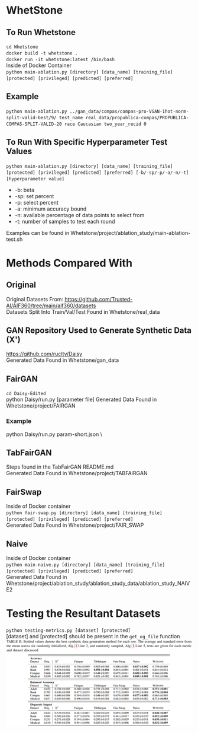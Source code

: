 # WhetStone

## To Run Whetstone
`cd Whetstone`\
`docker build -t whetstone .`\
`docker run -it whetstone:latest /bin/bash`\
Inside of Docker Container\
`python main-ablation.py [directory] [data_name] [training_file] [protected] [privileged] [predicted] [preferred]`
## Example
`python main-ablation.py ../gan_data/compas/compas-pro-VGAN-1hot-norm-split-valid-best/9/ test_name real_data/propublica-compas/PROPUBLICA-COMPAS-SPLIT-VALID-20 race Caucasian two_year_recid 0`

## To Run With Specific Hyperparameter Test Values
`python main-ablation.py [directory] [data_name] [training_file] [protected] [privileged] [predicted] [preferred] [-b/-sp/-p/-a/-n/-t] [hyperparameter value]`
* -b: beta
* -sp: set percent
* -p: select percent
* -a: minimum accuracy bound
* -n: available percentage of data points to select from
* -t: number of samples to test each round

Examples can be found in Whetstone/project/ablation_study/main-ablation-test.sh

# Methods Compared With

## Original
Original Datasets From: https://github.com/Trusted-AI/AIF360/tree/main/aif360/datasets \
Datasets Split Into Train/Val/Test Found in Whetstone/real_data

## GAN Repository Used to Generate Synthetic Data (X')
https://github.com/ruclty/Daisy \
Generated Data Found in Whetstone/gan_data

## FairGAN
`cd Daisy-Edited` \
python Daisy/run.py [parameter file] 
Generated Data Found in Whetstone/project/FAIRGAN
### Example
python Daisy/run.py param-short.json \

## TabFairGAN
Steps found in the TabFairGAN README.md \
Generated Data Found in Whetstone/project/TABFAIRGAN

## FairSwap
Inside of Docker container \
`python fair-swap.py [directory] [data_name] [training_file] [protected] [privileged] [predicted] [preferred]` \
Generated Data Found in Whetstone/project/FAIR_SWAP

## Naive
Inside of Docker container \
`python main-naive.py [directory] [data_name] [training_file] [protected] [privileged] [predicted] [preferred]` \
Generated Data Found in Whetstone/project/ablation_study/ablation_study_data/ablation_study_NAIVE2


# Testing the Resultant Datasets
`python testing-metrics.py [dataset] [protected]` \
[dataset] and [protected] should be present in the `get_og_file` function
![Results Table Here](results_table.png)

